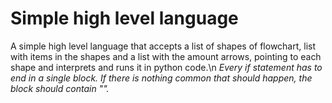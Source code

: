 # Simple high level language
A simple high level language that accepts a list of shapes of flowchart, list with items in the shapes and a list with the amount arrows, pointing to each shape and interprets and runs it in python code.\n
*Every if statement has to end in a single block. If there is nothing common that should happen, the block should contain "".*
